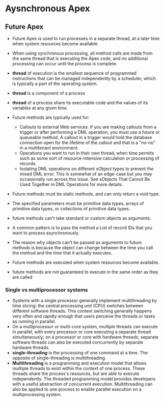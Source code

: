 # Aysnchronous Apex

## Future Apex
* Future Apex is used to run processes in a separate thread, at a later time when system resources become available.
* When using synchronous processing, all method calls are made from the same thread that is executing the Apex code, and no additional processing can occur until the process is complete. 
* <b>thread</b> of execution is the smallest sequence of programmed instructions that can be managed independently by a scheduler, which is typically a part of the operating system.
* <b>thread</b> is a component of a process
* <b>thread</b> of a process share its executable code and the values of its variables at any given time.

* Future methods are typically used for:
  * Callouts to external Web services. If you are making callouts from a trigger or after performing a DML operation, you must use a future or queueable method. A callout in a trigger would hold the database connection open for the lifetime of the callout and that is a "no-no" in a multitenant environment.
  * Operations you want to run in their own thread, when time permits such as some sort of resource-intensive calculation or processing of records.
  * Isolating DML operations on different sObject types to prevent the mixed DML error. This is somewhat of an edge-case but you may occasionally run across this issue. See sObjects That Cannot Be Used Together in DML Operations for more details.
  
* Future methods must be static methods, and can only return a void type. 
*  The specified parameters must be primitive data types, arrays of primitive data types, or collections of primitive data types.
* future methods can’t take standard or custom objects as arguments.
* A common pattern is to pass the method a List of record IDs that you want to process asynchronously.
* The reason why objects can’t be passed as arguments to future methods is because the object can change between the time you call the method and the time that it actually executes. 
* Future methods are executed when system resources become available.
* future methods are not guaranteed to execute in the same order as they are called



### Single vs multiprocessor systems
* Systems with a single processor generally implement multithreading by time slicing: the central processing unit (CPU) switches between different software threads. This context switching generally happens very often and rapidly enough that users perceive the threads or tasks as running in parallel. 
* On a multiprocessor or multi-core system, multiple threads can execute in parallel, with every processor or core executing a separate thread simultaneously; on a processor or core with hardware threads, separate software threads can also be executed concurrently by separate hardware threads.
* <b>single-threading</b> is the processing of one command at a time. The opposite of single-threading is multithreading. 
* <b>Multithreading</b> is a programming and execution model that allows multiple threads to exist within the context of one process. These threads share the process's resources, but are able to execute independently. The threaded programming model provides developers with a useful abstraction of concurrent execution. Multithreading can also be applied to one process to enable parallel execution on a multiprocessing system.
